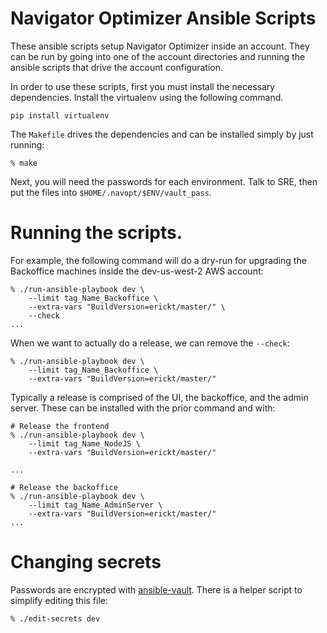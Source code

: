 # Navigator Optimizer Ansible Scripts

These ansible scripts setup Navigator Optimizer inside an account. They can be
run by going into one of the account directories and running the ansible
scripts that drive the account configuration.

In order to use these scripts, first you must install the necessary
dependencies. 
Install the virtualenv using the following command.
```shell
pip install virtualenv
```
The `Makefile` drives the dependencies and can be installed simply by
just running:

```shell
% make
```

Next, you will need the passwords for each environment. Talk to SRE, then put
the files into `$HOME/.navopt/$ENV/vault_pass`.

# Running the scripts.

For example, the following command will do a dry-run for upgrading the
Backoffice machines inside the dev-us-west-2 AWS account:

```shell
% ./run-ansible-playbook dev \
    --limit tag_Name_Backoffice \
    --extra-vars "BuildVersion=erickt/master/" \
    --check
...
```

When we want to actually do a release, we can remove the `--check`:

```shell
% ./run-ansible-playbook dev \
    --limit tag_Name_Backoffice \
    --extra-vars "BuildVersion=erickt/master/"
```

Typically a release is comprised of the UI, the backoffice, and the admin
server. These can be installed with the prior command and with:

```shell
# Release the frontend
% ./run-ansible-playbook dev \
    --limit tag_Name_NodeJS \
    --extra-vars "BuildVersion=erickt/master/"

...

# Release the backoffice
% ./run-ansible-playbook dev \
    --limit tag_Name_AdminServer \
    --extra-vars "BuildVersion=erickt/master/"
...
```

# Changing secrets

Passwords are encrypted with [ansible-vault](http://docs.ansible.com/ansible/playbooks_vault.html).
There is a helper script to simplify editing this file:

```shell
% ./edit-secrets dev
```
